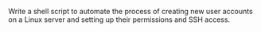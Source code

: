 Write a shell script to automate the process of creating new user accounts on a Linux server and setting up their permissions and SSH access.
